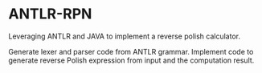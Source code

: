 # ANTLR-RPN
Leveraging ANTLR and JAVA to implement a reverse polish calculator. 

Generate lexer and parser code from ANTLR grammar. Implement code to generate reverse Polish expression from input and the computation result.


